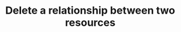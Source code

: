 ---
title: Delete a relationship between two resources
excerpt: Delete a relationship between two resources
api:
  file: data-world.json
  operationId: deleteRelationship
hidden: false
---
